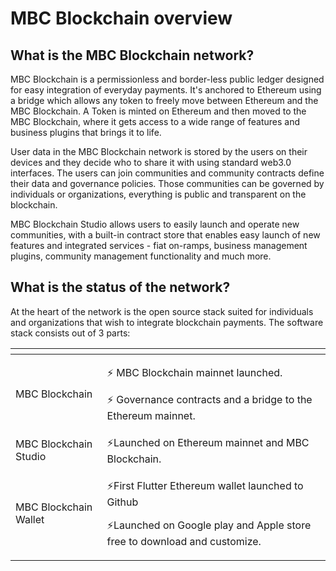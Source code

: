 # MBC Blockchain overview

## What is the MBC Blockchain network?

MBC Blockchain is a permissionless and border-less public ledger designed for easy integration of everyday payments. It's anchored to Ethereum using a bridge which allows any token to freely move between Ethereum and the MBC Blockchain. A Token is minted on Ethereum and then moved to the MBC Blockchain, where it gets access to a wide range of features and business plugins that brings it to life.

User data in the MBC Blockchain network is stored by the users on their devices and they decide who to share it with using standard web3.0 interfaces. The users can join communities and community contracts define their data and governance policies. Those communities can be governed by individuals or organizations, everything is public and transparent on the blockchain.

MBC Blockchain Studio allows users to easily launch and operate new communities, with a built-in contract store that enables easy launch of new features and integrated services - fiat on-ramps, business management plugins, community management functionality and much more.


## What is the status of the network?

At the heart of the network is the open source stack suited for individuals and organizations that wish to integrate blockchain payments. The software stack consists out of 3 parts:

<table>
  <thead>
    <tr>
      <th style="text-align:left"></th>
      <th style="text-align:left"></th>
    </tr>
  </thead>
  <tbody>
    <tr>
      <td style="text-align:left">MBC Blockchain</td>
      <td style="text-align:left">
        <p>&#x26A1; MBC Blockchain mainnet launched.</p>
        <p>&#x26A1; Governance contracts and a bridge to the Ethereum mainnet.</p>
      </td>
    </tr>
    <tr>
      <td style="text-align:left">MBC Blockchain Studio</td>
      <td style="text-align:left">&#x26A1;Launched on Ethereum mainnet and MBC Blockchain.</td>
    </tr>
    <tr>
      <td style="text-align:left">MBC Blockchain Wallet</td>
      <td style="text-align:left">
        <p>&#x26A1;First Flutter Ethereum wallet launched to Github</p>
        <p>&#x26A1;Launched on Google play and Apple store free to download and customize.</p>
      </td>
    </tr>
  </tbody>
</table>

